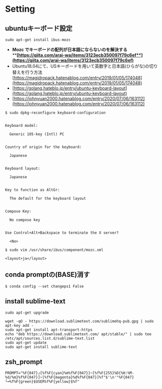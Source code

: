 # Setting

## ubuntuキーボード設定

```
sudo apt-get install ibus-mozc  
```

* **Mozc でキーボードの配列が日本語にならないのを解決する**\
  ****[**https://qiita.com/arai-wa/items/3123ecb350097f79c6ef**](https://qiita.com/arai-wa/items/3123ecb350097f79c6ef)****
* Ubuntu18.04にて、USキーボードを用いて英数字と日本語(ひらがな)の切り替えを行う方法\
  [https://magidropack.hatenablog.com/entry/2019/01/05/174048](https://magidropack.hatenablog.com/entry/2019/01/05/174048)
* [https://golang.hateblo.jp/entry/ubuntu-keyboard-layout](https://golang.hateblo.jp/entry/ubuntu-keyboard-layout)
* [https://johnyuan2000.hatenablog.com/entry/2020/07/06/163112](https://johnyuan2000.hatenablog.com/entry/2020/07/06/163112)

```
$ sudo dpkg-reconfigure keyboard-configuration


Keyboard model:

  Generic 105-key (Intl) PC


Country of origin for the keyboard:

  Japanese


Keyboard layout:

  Japanese


Key to function as AltGr:

  The default for the keyboard layout


Compose Key:

  No compose key


Use Control+Alt+Backspace to terminate the X server?

  <No>
```

```
$ sudo vim /usr/share/ibus/component/mozc.xml

<layout>ja</layout>
```

## conda promptの(BASE)消す

```
$ conda config --set changeps1 False
```

## install sublime-text

```
sudo apt-get upgrade
```

```
wget -qO - https://download.sublimetext.com/sublimehq-pub.gpg | sudo apt-key add -
sudo apt-get install apt-transport-https
echo "deb https://download.sublimetext.com/ apt/stable/" | sudo tee /etc/apt/sources.list.d/sublime-text.list
sudo apt-get update
sudo apt-get install sublime-text
```

## zsh\_prompt

```
PROMPT="%F{047}┌[%f%F{cyan}%m%f%F{047}]─[%f%F{255}%D{%H:%M-%d/%m}%f%F{047}]─[%f%F{magenta}%d%f%F{047}]%f"$'\n'"%F{047}└╼%f%F{green}$USER%f%F{yellow}$%f"
```
